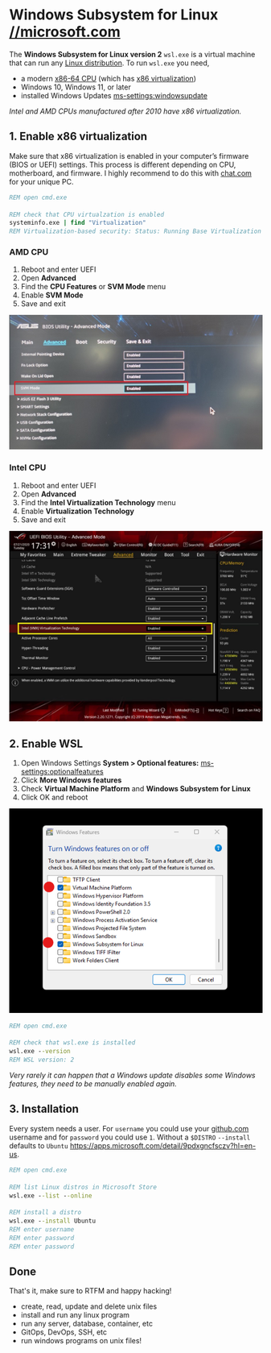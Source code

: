 # Windows Subsystem for Linux [//microsoft.com](https://learn.microsoft.com/windows/wsl/)

The **Windows Subsystem for Linux version 2** `wsl.exe` is a virtual machine that can run any [Linux distribution](https://en.wikipedia.org/wiki/List_of_Linux_distributions). To run `wsl.exe` you need,

- a modern [x86-64 CPU](https://en.wikipedia.org/wiki/X86-64) (which has [x86 virtualization](https://en.wikipedia.org/wiki/X86_virtualization))
- Windows 10, Windows 11, or later
- installed Windows Updates [ms-settings:windowsupdate](ms-settings:windowsupdate)

_Intel and AMD CPUs manufactured after 2010 have x86 virtualization._

## 1. Enable x86 virtualization

Make sure that x86 virtualization is enabled in your computer’s firmware (BIOS or UEFI) settings. This process is different depending on CPU, motherboard, and firmware. I highly recommend to do this with [chat.com](https://chat.com/) for your unique PC.

```bat
REM open cmd.exe

REM check that CPU virtualzation is enabled
systeminfo.exe | find "Virtualization"
REM Virtualization-based security: Status: Running Base Virtualization Support
```

### AMD CPU

1. Reboot and enter UEFI
2. Open **Advanced**
3. Find the **CPU Features** or **SVM Mode** menu
4. Enable **SVM Mode**
5. Save and exit

![Enable Virtualzation for AMD on Asus](./v12n-amd-asus-uefi.png)

### Intel CPU

1. Reboot and enter UEFI
2. Open **Advanced**
3. Find the **Intel Virtualization Technology** menu
4. Enable **Virtualization Technology**
5. Save and exit

![Enable Virtualzation for Intel on Asus](./v12n-intel-asus-uefi.png)

## 2. Enable WSL

1. Open Windows Settings **System > Optional features:** [ms-settings:optionalfeatures](ms-settings:optionalfeatures)
3. Click **More Windows features**
2. Check **Virtual Machine Platform** and **Windows Subsystem for Linux**
3. Click OK and reboot

![Enable Windows Optional features](./optional-features.png)

```bat
REM open cmd.exe

REM check that wsl.exe is installed
wsl.exe --version
REM WSL version: 2
```

_Very rarely it can happen that a Windows update disables some Windows features, they need to be manually enabled again._

## 3. Installation

Every system needs a user. For `username` you could use your [github.com](https://github.com) username and for `password` you could use `1`. Without a `$DISTRO` `--install` defaults to `Ubuntu` https://apps.microsoft.com/detail/9pdxgncfsczv?hl=en-us.

```bat
REM open cmd.exe

REM list Linux distros in Microsoft Store
wsl.exe --list --online

REM install a distro
wsl.exe --install Ubuntu
REM enter username
REM enter password
REM enter password
```

## Done

That's it, make sure to RTFM and happy hacking!

- create, read, update and delete unix files
- install and run any linux program
- run any server, database, container, etc
- GitOps, DevOps, SSH, etc
- run windows programs on unix files!
